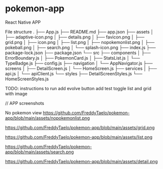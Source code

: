 # pokemon-app
React Native APP

File structure
.
├── App.js
├── README.md
├── app.json
├── assets
│   ├── adaptive-icon.png
│   ├── details.png
│   ├── favicon.png
│   ├── grid.png
│   ├── icon.png
│   ├── list.png
│   ├── nopokemonlist.png
│   ├── pokeball.png
│   ├── search.png
│   └── splash-icon.png
├── index.js
├── package-lock.json
├── package.json
└── src
    ├── components
    │   ├── ErrorBoundary.js
    │   ├── PokemonCard.js
    │   ├── StatsList.js
    │   └── TypeBadge.js
    ├── config.js
    ├── navigation
    │   └── AppNavigator.js
    ├── screens
    │   ├── DetailScreen.js
    │   └── HomeScreen.js
    ├── services
    │   ├── api.js
    │   └── apiClient.js
    └── styles
        ├── DetailScreenStyles.js
        └── HomeScreenStyles.js

TODO:
instructions to run
add evolve button
add test
toggle list and grid with image

// APP screenshots

No pokemon view
https://github.com/FreddyTaelo/pokemon-app/blob/main/assets/nopokemonlist.png

https://github.com/FreddyTaelo/pokemon-app/blob/main/assets/grid.png

https://github.com/FreddyTaelo/pokemon-app/blob/main/assets/list.png

https://github.com/FreddyTaelo/pokemon-app/blob/main/assets/search.png

https://github.com/FreddyTaelo/pokemon-app/blob/main/assets/detail.png